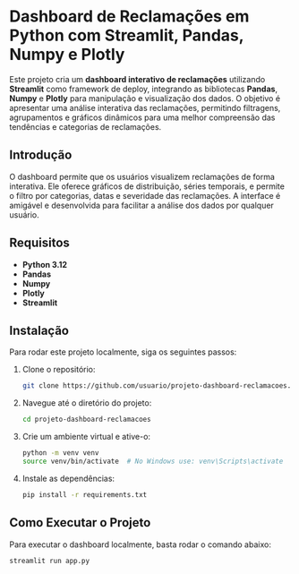 # Dashboard de Reclamações em Python com Streamlit, Pandas, Numpy e Plotly

Este projeto cria um **dashboard interativo de reclamações** utilizando **Streamlit** como framework de deploy, integrando as bibliotecas **Pandas**, **Numpy** e **Plotly** para manipulação e visualização dos dados. O objetivo é apresentar uma análise interativa das reclamações, permitindo filtragens, agrupamentos e gráficos dinâmicos para uma melhor compreensão das tendências e categorias de reclamações.

## Introdução

O dashboard permite que os usuários visualizem reclamações de forma interativa. Ele oferece gráficos de distribuição, séries temporais, e permite o filtro por categorias, datas e severidade das reclamações. A interface é amigável e desenvolvida para facilitar a análise dos dados por qualquer usuário.

## Requisitos

- **Python 3.12**
- **Pandas**
- **Numpy**
- **Plotly**
- **Streamlit**

## Instalação

Para rodar este projeto localmente, siga os seguintes passos:

1. Clone o repositório:
    ```bash
    git clone https://github.com/usuario/projeto-dashboard-reclamacoes.git
    ```

2. Navegue até o diretório do projeto:
    ```bash
    cd projeto-dashboard-reclamacoes
    ```

3. Crie um ambiente virtual e ative-o:
    ```bash
    python -m venv venv
    source venv/bin/activate  # No Windows use: venv\Scripts\activate
    ```

4. Instale as dependências:
    ```bash
    pip install -r requirements.txt
    ```

## Como Executar o Projeto

Para executar o dashboard localmente, basta rodar o comando abaixo:

```bash
streamlit run app.py
